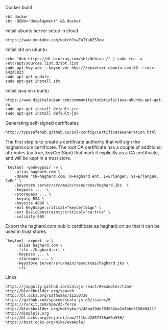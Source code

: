 
Docker build

    sbt docker
    sbt -DENV="development" && docker

Initial ubuntu server setup in cloud

    https://www.youtube.com/watch?v=EuIYabZS3ow

Initial sbt on ubuntu 
    
    echo "deb https://dl.bintray.com/sbt/debian /" | sudo tee -a /etc/apt/sources.list.d/sbt.list
    sudo apt-key adv --keyserver hkp://keyserver.ubuntu.com:80 --recv 642AC823
    sudo apt-get update
    sudo apt-get install sbt

Initial java on ubuntu

    https://www.digitalocean.com/community/tutorials/java-ubuntu-apt-get-ru
    sudo apt-get install default-jre
    sudo apt-get install default-jdk
    
    
Generating self-signed certificates

    http://typesafehub.github.io/ssl-config/CertificateGeneration.html

The first step is to create a certificate authority that will sign the haghard.com certificate. The root CA certificate has a couple of additional attributes (ca:true, keyCertSign) that mark it explicitly as a CA certificate, and will be kept in a trust store.        
    
    `keytool -genkeypair -v \
        -alias haghard.com \
        -dname "CN=haghard.com, O=Haghard ent, L=Erlangen, ST=Erlangen, C=En" \
        -keystore server/src/main/resources/haghard.jks  \
        -keypass ...  \
        -storepass ... \
        -keyalg RSA \
        -keysize 4096 \
        -ext KeyUsage:critical="keyCertSign" \
        -ext BasicConstraints:critical="ca:true" \
        -validity 665`

Export the haghard.com public certificate as haghard.crt so that it can be used in trust stores.

	`keytool -export -v \
         -alias haghard.com \
         -file ./haghard.crt \
         -keypass ... \
         -storepass ... \
         -keystore server/src/main/resources/haghard.jks \
         -rfc`
	  
Links
    
    https://japgolly.github.io/scalajs-react/#examples/timer
    http://blockbuilder.org/search
    http://bl.ocks.org/sathomas/11550728
    https://github.com/spaced/scala-js-d3/issues/6
    https://runkit.com/npm/d3-force    
    http://blockbuilder.org/mattykuch/40ba19de703632ea2afbbc5156b9471f    
    http://dimplejs.org        
    http://bl.ocks.org/enjalot/raw/211bd42857358a60a936/
    https://bost.ocks.org/mike/example/
